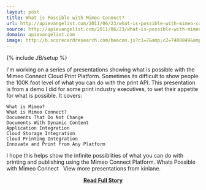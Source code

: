 ```yaml
---
layout: post
title: What is Possible with Mimeo Connect?
url: http://apievangelist.com/2011/06/23/what-is-possible-with-mimeo-connect/
source: http://apievangelist.com/2011/06/23/what-is-possible-with-mimeo-connect/
domain: apievangelist.com
image: http://b.scorecardresearch.com/beacon.js?c1=7&amp;c2=7400849&amp;c3=1&amp;c4=&amp;c5=&amp;c6=
---
```

{% include JB/setup %}<p>I'm working on a series of presentations showing what is possible with the Mimeo Connect Cloud Print Platform.
Sometimes its difficult to show people the 100K foot level of what you can do with the print API.
This presentation is from a demo I did for some print industry executives, to wet their appetite for what is possible.
It covers:

	What is Mimeo?
	What is Mimeo Connect?
	Documents That Do Not Change
	Documents With Dynamic Content
	Application Integration
	Cloud Storage Integration
	Cloud Printing Integration
	Innovate and Print from Any Platform

I hope this helps show the infinite possiblities of what you can do with printing and publishing using the Mimeo Connect Platform.
Whats Possible with Mimeo Connect
&nbsp;
View more presentations from kinlane.



</p>
<center><p><a href="http://apievangelist.com/2011/06/23/what-is-possible-with-mimeo-connect/" style='padding:25px; font-sze:18px; font-weight: bold;'>Read Full Story</a></p></center>
